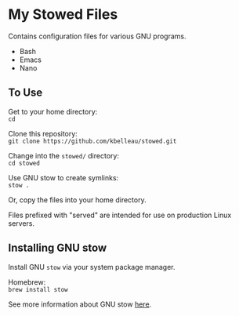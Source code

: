 # My Stowed Files
Contains configuration files for various GNU programs.  
- Bash  
- Emacs  
- Nano  

## To Use
Get to your home directory:  
`cd`  

Clone this repository:  
`git clone https://github.com/kbelleau/stowed.git`  

Change into the `stowed/` directory:  
`cd stowed`  

Use GNU stow to create symlinks:  
`stow .`  

Or, copy the files into your home directory.  

Files prefixed with "served" are intended for use on production Linux servers.

## Installing GNU stow
Install GNU `stow` via your system package manager.  

Homebrew:  
`brew install stow`  

See more information about GNU stow [here](https://www.gnu.org/software/stow/).
